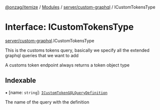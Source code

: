 [@onzag/itemize](../README.md) / [Modules](../modules.md) / [server/custom-graphql](../modules/server_custom_graphql.md) / ICustomTokensType

# Interface: ICustomTokensType

[server/custom-graphql](../modules/server_custom_graphql.md).ICustomTokensType

This is the customs tokens query, basically
we specify all the extended graphql queries that
we want to add

A customs token endpoint always returns a token object type

## Indexable

▪ [name: `string`]: [`ICustomTokenGQLQueryDefinition`](server_custom_graphql.ICustomTokenGQLQueryDefinition.md)

The name of the query with the definition
